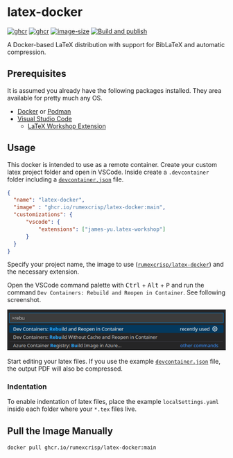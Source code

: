 # latex-docker

[![ghcr](https://ghcr-badge.egpl.dev/rumexcrisp/latex-docker/latest_tag?label=latest)](https://github.com/rumexcrisp/latex-docker/pkgs/container/latex-docker)
[![ghcr](https://ghcr-badge.egpl.dev/rumexcrisp/latex-docker/tags)](https://github.com/rumexcrisp/latex-docker/pkgs/container/latex-docker)
[![image-size](https://ghcr-badge.egpl.dev/rumexcrisp/latex-docker/size)](https://github.com/rumexcrisp/latex-docker/pkgs/container/latex-docker)
[![Build and publish](https://github.com/rumexcrisp/latex-docker/actions/workflows/build.yml/badge.svg)](https://github.com/rumexcrisp/latex-docker/actions/workflows/build.yml)

A Docker-based LaTeX distribution with support for BibLaTeX and automatic compression.

## Prerequisites

It is assumed you already have the following packages installed. They area available for pretty much any OS.

- [Docker](https://docs.docker.com/engine/install/) or [Podman](https://podman.io/)
- [Visual Studio Code](https://code.visualstudio.com/)
  - [LaTeX Workshop Extension](https://marketplace.visualstudio.com/items?itemName=James-Yu.latex-workshop)

## Usage

This docker is intended to use as a remote container. Create your custom latex project folder and open in VSCode. Inside create a `.devcontainer` folder including a [`devcontainer.json`](.devcontainer/devcontainer.json) file.

```json
{
  "name": "latex-docker",
  "image" : "ghcr.io/rumexcrisp/latex-docker:main",
  "customizations": {
      "vscode": {
          "extensions": ["james-yu.latex-workshop"]
      }
  }
}
```

Specify your project name, the image to use ([`rumexcrisp/latex-docker`](https://github.com/rumexcrisp/latex-docker/pkgs/container/latex-docker)) and the necessary extension.

Open the VSCode command palette with <kbd>Ctrl</kbd> + <kbd>Alt</kbd> + <kbd>P</kbd> and run the command `Dev Containers: Rebuild and Reopen in Container`. See following screenshot.

![screenshot of command palette](doc/images/command_palette.png)

Start editing your latex files. If you use the example [`devcontainer.json`](.devcontainer/devcontainer.json) file, the output PDF will also be compressed.

### Indentation

To enable indentation of latex files, place the example `localSettings.yaml` inside each folder where your `*.tex` files live.

## Pull the Image Manually

```sh
docker pull ghcr.io/rumexcrisp/latex-docker:main
```
